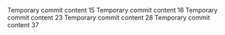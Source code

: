 Temporary commit content 15
Temporary commit content 16
Temporary commit content 23
Temporary commit content 28
Temporary commit content 37
